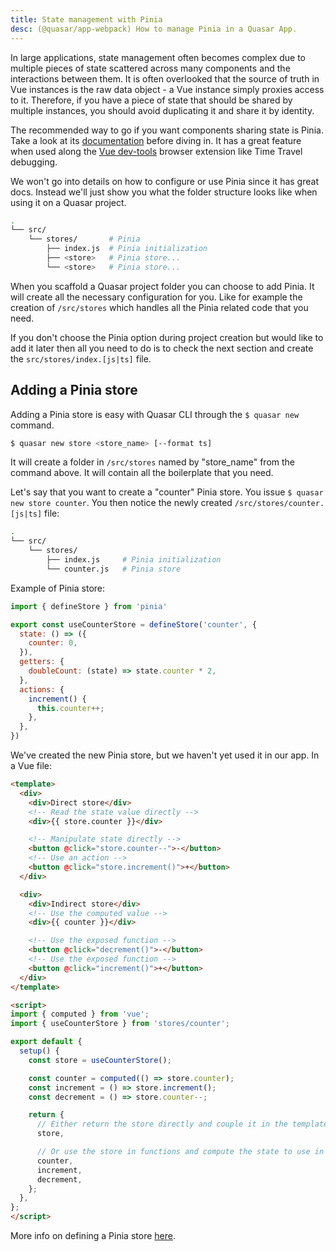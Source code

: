 ```yaml
---
title: State management with Pinia
desc: (@quasar/app-webpack) How to manage Pinia in a Quasar App.
---
```

In large applications, state management often becomes complex due to multiple pieces of state scattered across many components and the interactions between them. It is often overlooked that the source of truth in Vue instances is the raw data object - a Vue instance simply proxies access to it. Therefore, if you have a piece of state that should be shared by multiple instances, you should avoid duplicating it and share it by identity.

The recommended way to go if you want components sharing state is Pinia. Take a look at its [documentation](https://pinia.vuejs.org/) before diving in. It has a great feature when used along the [Vue dev-tools](https://github.com/vuejs/vue-devtools) browser extension like Time Travel debugging.

We won't go into details on how to configure or use Pinia since it has great docs. Instead we'll just show you what the folder structure looks like when using it on a Quasar project.

```bash
.
└── src/
    └── stores/       # Pinia
        ├── index.js  # Pinia initialization
        ├── <store>   # Pinia store...
        └── <store>   # Pinia store...
```

When you scaffold a Quasar project folder you can choose to add Pinia. It will create all the necessary configuration for you. Like for example the creation of `/src/stores` which handles all the Pinia related code that you need.

If you don't choose the Pinia option during project creation but would like to add it later then all you need to do is to check the next section and create the `src/stores/index.[js|ts]` file.


## Adding a Pinia store
Adding a Pinia store is easy with Quasar CLI through the `$ quasar new` command.

```bash
$ quasar new store <store_name> [--format ts]
```

It will create a folder in `/src/stores` named by "store_name" from the command above. It will contain all the boilerplate that you need.

Let's say that you want to create a "counter" Pinia store. You issue `$ quasar new store counter`. You then notice the newly created `/src/stores/counter.[js|ts]` file:

```bash
.
└── src/
    └── stores/
        ├── index.js     # Pinia initialization
        └── counter.js   # Pinia store
```

Example of Pinia store:

```js
import { defineStore } from 'pinia'

export const useCounterStore = defineStore('counter', {
  state: () => ({
    counter: 0,
  }),
  getters: {
    doubleCount: (state) => state.counter * 2,
  },
  actions: {
    increment() {
      this.counter++;
    },
  },
})
```

We've created the new Pinia store, but we haven't yet used it in our app. In a Vue file:

```html
<template>
  <div>
    <div>Direct store</div>
    <!-- Read the state value directly -->
    <div>{{ store.counter }}</div>

    <!-- Manipulate state directly -->
    <button @click="store.counter--">-</button>
    <!-- Use an action -->
    <button @click="store.increment()">+</button>
  </div>

  <div>
    <div>Indirect store</div>
    <!-- Use the computed value -->
    <div>{{ counter }}</div>

    <!-- Use the exposed function -->
    <button @click="decrement()">-</button>
    <!-- Use the exposed function -->
    <button @click="increment()">+</button>
  </div>
</template>

<script>
import { computed } from 'vue';
import { useCounterStore } from 'stores/counter';

export default {
  setup() {
    const store = useCounterStore();

    const counter = computed(() => store.counter);
    const increment = () => store.increment();
    const decrement = () => store.counter--;

    return {
      // Either return the store directly and couple it in the template
      store,

      // Or use the store in functions and compute the state to use in the template
      counter,
      increment,
      decrement,
    };
  },
};
</script>
```

More info on defining a Pinia store [here](https://pinia.vuejs.org/core-concepts/).
